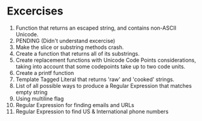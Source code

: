 # Excercises

01. Function that returns an escaped string, and contains non-ASCII Unicode.
02. PENDING (Didn't understand excercise)
03. Make the slice or substring methods crash.
04. Create a function that returns all of its substrings.
05. Create replacement functions with Unicode Code Points considerations, taking into account that some codepoints take up to two code units.
06. Create a printf function
07. Template Tagged Literal that returns 'raw' and 'cooked' strings.
08. List of all possible ways to produce a Regular Expression that matches empty string
09. Using multiline flag
10. Regular Expression for finding emails and URLs
11. Regular Expression to find US & International phone numbers